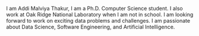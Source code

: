 I am Addi Malviya Thakur, I am a Ph.D. Computer Science student. I also work at Oak Ridge National Laboratory when I am not in school. I am looking forward to work on exciting data problems and challenges. I am passionate about Data Science, Software Engineering, and Artificial Intelligence.
